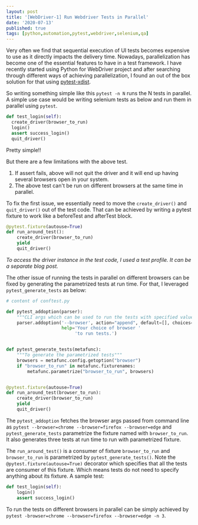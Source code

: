 ```yaml
---
layout: post
title: '[WebDriver-1] Run Webdriver Tests in Parallel'
date: '2020-07-13'
published: true
tags: [python,automation,pytest,webdriver,selenium,qa]
---
```

Very often we find that sequential execution of UI tests becomes expensive to use as it directly impacts the delivery time. Nowadays, parallelization has become one of the essential features to have in a test framework. I have recently started using Python for WebDriver project and after searching through different ways of achieving parallelization, I found an out of the box solution for that using [pytest-xdist](https://pypi.org/project/pytest-xdist/).

So writing something simple like this `pytest -n N` runs the N tests in parallel. A simple use case would be writing selenium tests as below and run them in parallel using `pytest`.

```python
def test_login(self):
  create_driver(browser_to_run)
  login()
  assert success_login()
  quit_driver()
```


Pretty simple!!

But there are a few limitations with the above test.

1. If assert fails, above will not quit the driver and it will end up having several browsers open in your system.
2. The above test can't be run on different browsers at the same time in parallel.

To fix the first issue, we essentially need to move the `create_driver()` and `quit_driver()` out of the test code. That can be achieved by writing a pytest fixture to work like a beforeTest and afterTest block.


```python
@pytest.fixture(autouse=True)
def run_around_test():
    create_driver(browser_to_run)
    yield
    quit_driver()
```

*To access the driver instance in the test code, I used a test profile. It can be a separate blog post.*

The other issue of running the tests in parallel on different browsers can be fixed by generating the parametrized tests at run time. For that, I leveraged `pytest_generate_tests` as below:


```python
# content of conftest.py

def pytest_addoption(parser):
    """CLI args which can be used to run the tests with specified values."""
    parser.addoption('--browser', action="append", default=[], choices=['chrome', 'firefox', 'edge'],
                     help='Your choice of browser '
                          'to run tests.')


def pytest_generate_tests(metafunc):
    """To generate the parametrized tests"""
    browsers = metafunc.config.getoption("browser")
    if "browser_to_run" in metafunc.fixturenames:
        metafunc.parametrize("browser_to_run", browsers)


@pytest.fixture(autouse=True)
def run_around_test(browser_to_run):
    create_driver(browser_to_run)
    yield
    quit_driver()
```


The `pytest_addoption` fetches the browser args passed from command line as `pytest --browser=chrome --browser=firefox --browser=edge` and `pytest_generate_tests` parametrize the fixture named with `browser_to_run`. It also generates three tests at run time to run with parametrized fixture.

The `run_around_test()` is a consumer of fixture `browser_to_run` and `browser_to_run` is parametrized by `pytest_generate_tests()`. Note the `@pytest.fixture(autouse=True)` decorator which specifies that all the tests are consumer of this fixture. Which means tests do not need to specify anything about its fixture. A sample test:


```python
def test_login(self):
    login()
    assert success_login()
```


To run the tests on different browsers in parallel can be simply achieved by `pytest -browser=chrome --browser=firefox --browser=edge -n 3`.
